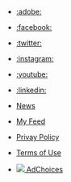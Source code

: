 <script type="text/javascript" src="/bundle.js"></script>

<!-- TEMPLATES -->
<script type="text/html" id="hit-template">
<div class="hit">
  <div class="hit-image">
    <img src="{{hero}}" alt="{{name}}">
  </div>
  <div class="hit-content">
    <h2 class="hit-name">{{{title}}}</h2>
    <p class="hit-description">{{{author}}}</p>
    <a class="hit-view" href="https://helix-norddal-anfibiacreativa.project-helix.page{{{path}}}" target="_new">view</a>
  </div>
</div>
</script>

<script type="text/html" id="no-results-template">
<div id="no-results-message">
</div>
</script>
<!-- /TEMPLATES -->

- [:adobe:](https://adobe.com/)
- [:facebook:](https://www.facebook.com/Adobe/)
- [:twitter:](https://twitter.com/Adobe)
- [:instagram:](https://instagram.com/Adobe)
- [:youtube:](https://www.youtube.com/user/AdobeSystems)
- [:linkedin:](https://www.linkedin.com/company/1480/)

- [News](#)
- [My Feed](https://helpx.adobe.com/contact.html)
- [Privay Policy](https://www.adobe.com/privacy.html)
- [Terms of Use](https://www.adobe.com/legal/terms.html)
- [![](https://c.evidon.com/pub/icong1.png) AdChoices](#)
